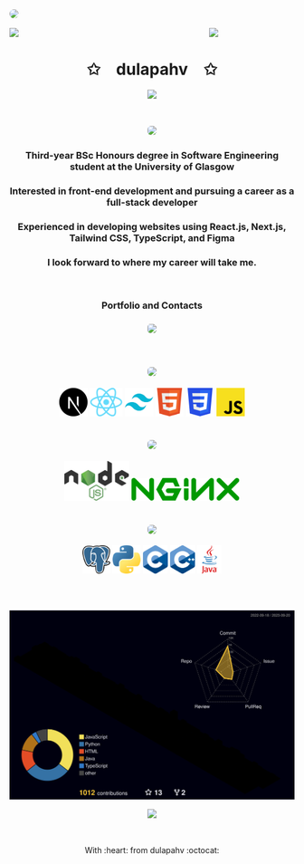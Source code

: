 <img src="https://github.com/dulapahv/dulapahv/assets/71577909/8ce87163-bb39-4651-823a-ae70df84eed4" style="border-radius:8px" />

<img align="left" src="https://user-images.githubusercontent.com/65187002/144930161-2f783401-8d27-4fdf-a2f7-cc0ba32f1f1f.gif" width="30%" style="display:inline;"><img align="right" src="https://user-images.githubusercontent.com/65187002/144930161-2f783401-8d27-4fdf-a2f7-cc0ba32f1f1f.gif" width="30%" style="display:inline;">

<br>

<p align="center">
    <h1 align="center">✩&emsp;dulapahv&emsp;✩</h1>
</p>
<p align="center">
    <img src="https://readme-typing-svg.herokuapp.com?font=Work+Sans&size=20&duration=3500&pause=1000&color=FB568A&center=true&vCenter=true&width=435&lines=Hello%2C+let's+have+a+sit;%E0%B8%AA%E0%B8%A7%E0%B8%B1%E0%B8%AA%E0%B8%94%E0%B8%B5+%E0%B8%A1%E0%B8%B2%E0%B8%99%E0%B8%B1%E0%B9%88%E0%B8%87%E0%B8%94%E0%B9%89%E0%B8%A7%E0%B8%A2%E0%B8%81%E0%B8%B1%E0%B8%99%E0%B8%81%E0%B9%88%E0%B8%AD%E0%B8%99%E0%B8%AA%E0%B8%B4;%E3%81%93%E3%82%93%E3%81%AB%E3%81%A1%E3%81%AF%2C+%E5%BA%A7%E3%82%8A%E3%81%BE%E3%81%97%E3%82%87%E3%81%86&width=280&height=50">
</p>

<br>

<p align="center"><img src="https://img.shields.io/badge/🔍_ABOUT_ME_🔎-995bfb" height="40em" style="border-radius:6px" /></p>

<div align="center">
 <h3>Third-year BSc Honours degree in Software Engineering student at the University of Glasgow</h3>
 <h3>Interested in front-end development and pursuing a career as a full-stack developer</h3>
 <h3>Experienced in developing websites using React.js, Next.js, Tailwind CSS, TypeScript, and Figma</h3>
 <h3>I look forward to where my career will take me.</h3>
</div>

<br>

<h3 align="center">Portfolio and Contacts<p>

### <p align="center">[<img src="https://img.shields.io/badge/✨_dulapahv.dev-fb568a" height="35em" style="border-radius:5px" />](https://dulapahv.dev)</p>

<p align="center"><img src="https://img.shields.io/badge/ -f7588a?style=for-the-badge" height="2em" width="50em" /><img src="https://img.shields.io/badge/ -49dbdd?style=for-the-badge" height="2em" width="50em" /><img src="https://img.shields.io/badge/ -f8ce57?style=for-the-badge" height="2em" width="50em" /><img src="https://img.shields.io/badge/ -995bfb?style=for-the-badge" height="2em" width="50em" /></p>

### <p align="center"><img src="https://img.shields.io/badge/🌸_FRONTEND_🌸-f8ce57" height="40em" style="border-radius:6px" /></p>

<div align="center">
 <img height="50em" src="./frontend/nextjs.png?raw=true" />
 <img height="50em" src="./frontend/reactjs.png?raw=true" />
 <img height="50em" src="./frontend/tailwindcss.png?raw=true" />
 <img height="50em" src="./frontend/html.png?raw=true" />
 <img height="50em" src="./frontend/css.png?raw=true" />
 <img height="50em" src="./frontend/js.png?raw=true" />
</div>

<br>

### <p align="center"><img src="https://img.shields.io/badge/🔗_API_🔗-f7588a" height="40em" style="border-radius:6px" /></p>

<div align="center">
  <img height="70em" src="./api/nodejs.png?raw=true" />
  <img height="40em" src="./api/nginx.png?raw=true" />
</div>

<br>

### <p align="center"><img src="https://img.shields.io/badge/💾_BACKEND_💾-49dbdd" height="40em" style="border-radius:6px" /></p>

<div align="center">
 <img height="50em" src="./backend/postgresql.png?raw=true" />
 <img height="50em" src="./backend/py.png?raw=true" />
 <img height="50em" src="./backend/c.png?raw=true" />
 <img height="50em" src="./backend/cpp.png?raw=true" />
 <img height="50em" src="./backend/java.png?raw=true" />
</div>

<br>

<p align="center"><img src="https://img.shields.io/badge/ -f7588a?style=for-the-badge" height="2em" width="50em" /><img src="https://img.shields.io/badge/ -49dbdd?style=for-the-badge" height="2em" width="50em" /><img src="https://img.shields.io/badge/ -f8ce57?style=for-the-badge" height="2em" width="50em" /><img src="https://img.shields.io/badge/ -995bfb?style=for-the-badge" height="2em" width="50em" /></p>

![3d](./profile-3d-contrib/profile-night-rainbow.svg)

<p align="center">
    <a href="https://leetcode.com/dulapahv/"><img width="48%" src="https://leetcode.card.workers.dev/dulapahv?theme=dark&font=baloo&extension=null&border=2&border_radius=8"></a>
</p>

<p align="center"><img src="https://img.shields.io/badge/ -f7588a?style=for-the-badge" height="2em" width="50em" /><img src="https://img.shields.io/badge/ -49dbdd?style=for-the-badge" height="2em" width="50em" /><img src="https://img.shields.io/badge/ -f8ce57?style=for-the-badge" height="2em" width="50em" /><img src="https://img.shields.io/badge/ -995bfb?style=for-the-badge" height="2em" width="50em" /></p>

<p align="center">With :heart: from dulapahv :octocat:</p>
